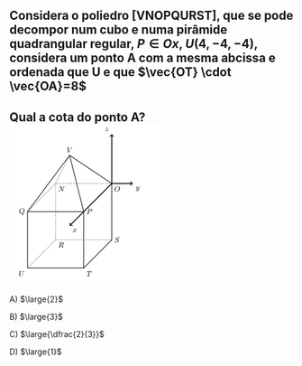 ## Considera o poliedro [VNOPQURST], que se pode decompor num cubo e numa pirâmide quadrangular regular, $P \in Ox$, $U(4,-4,-4)$, considera um ponto A com a mesma abcissa e ordenada que U e que $\vec{OT} \cdot \vec{OA}=8$

## Qual a cota do ponto A? ![Alt text](image-1.png)

A) $\large{2}$

B) $\large{3}$

C) $\large{\dfrac{2}{3}}$

D) $\large{1}$


